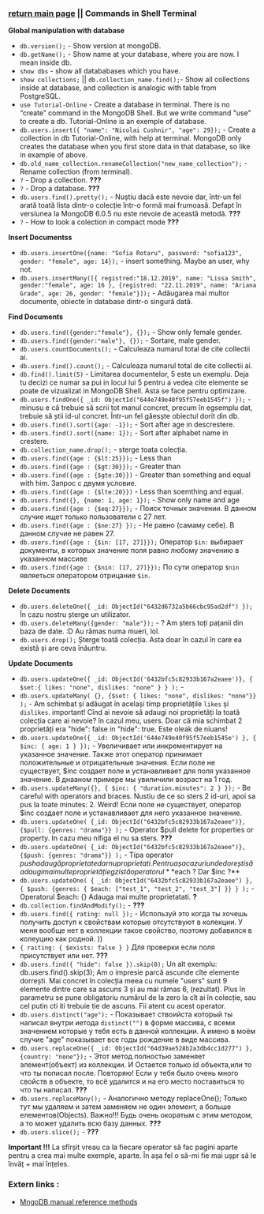 ### [return main page](../README.md) || Commands in Shell Terminal 

**Global manipulation with database**
* `db.version();` - Show version at mongoDB.
* `db.getName();` - Show name at your database, where you are now. I mean inside db.
* `show dbs` - show all datababases which you have.
* `show collections;` || `db.collection_name.find();`- Show all collections inside at database, and collection is analogic with table from PostgreSQL.
* `use Tutorial-Online` - Create a database in terminal. There is no “create” command in the MongoDB Shell. But we write command "use" to create a db. Tutorial-Online is an exemple of database.
* `db.users.insert({ "name": "Nicolai Cushnir", "age": 29});` - Create a collection in db Tutorial-Online, with help at terminal. MongoDB only creates the database when you first store data in that database, so like in example of above.
* `db.old_name_collection.renameCollection("new_name_collection");` - Rename collection (from terminal).
* `?` - Drop a collection. **???**
* `?` - Drop a database. **???**
* `db.users.find().pretty();` - Nuștiu dacă este nevoie dar, într-un fel arată toată lista dintr-o colecție într-o formă mai frumoasă. Defapt în versiunea la MongoDB 6.0.5 nu este nevoie de această metodă. **???**
* `?` - How to look a colection in compact mode **???**

**Insert Documentss**
* `db.users.insertOne({name: "Sofia Rotaru", password: "sofia123", gender: "female", age: 14});` - insert something. Maybe an user, why not.
* `db.users.insertMany([{ registred:"18.12.2019", name: "Lissa Smith", gender:"female", age: 16 }, {registred: "22.11.2019", name: "Ariana Grade", age: 26, gender: "female"}]);` - Adăugarea mai multor documente, obiecte în database dintr-o singură dată.

**Find Documents**
* `db.users.find({gender:"female"}, {});` - Show only female gender.
* `db.users.find({gender:"male"}, {});` - Sortare, male gender.
* `db.users.countDocuments();` - Calculeaza numarul total de cite collectii ai.
* `db.users.find().count();` - Calculeaza numarul total de cite collectii ai.
* `db.find().limit(5)` - Limitarea documentelor, 5 este un exemplu. Deja tu decizi ce numar sa pui in locul lui 5 pentru a vedea cite elemente se poate de vizualizat in MongoDB Shell. Asta se face pentru optimizare.
* `db.users.findOne({ _id: ObjectId("644e749e40f95f57eeb1545f") });` - minusu e că trebuie să scrii tot manul concret, precum în egsemplu dat, trebuie să știi id-ul concret. Într-un fel găesște obiectul dorit din db.
* `db.users.find().sort({age: -1});` - Sort after age in descrestere.
* `db.users.find().sort({name: 1});` - Sort after alphabet name in crestere. 
* `db.collection_name.drop();` - sterge toata colecția.
* `db.users.find({age : {$lt:25}});` - Less than
* `db.users.find({age : {$gt:30}});` - Greater than
* `db.users.find({age : {$gte:30}})` - Greater than something and equal with him. Запрос с двумя условие.
* `db.users.find({age : {$lte:20}})` - Less than soemthing and equal.
* `db.users.find({}, {name: 1, age: 1});` - Show only name and age
* `db.users.find({age : {$eq:27}});` - Поиск точных значении. В данном случие ищет только пользователи с 27 лет. 
* `db.users.find({age : {$ne:27} });` - Не равно (самаму себе). В данном случие не равен 27.
* `db.users.find({age : {$in: [17, 27]}});` Оператор `$in:` выбирает документы, в которых значение поля равно любому значению в указанном массиве
* `db.users.find({age : {$nin: [17, 27]}});` По сути оператор `$nin` являеться оператором отрицание `$in`.

**Delete Documents**
* `db.users.deleteOne({ _id: ObjectId("6432d6732a5b66cbc95ad2df") });` În cazu nostru șterge un utilizator.
* `db.users.deleteMany({gender: "male"});` - ? Am șters toți pațanii din baza de date. :D Au rămas numa mueri, lol. 
* `db.users.drop();` Șterge toată colecția. Asta doar în cazul în care ea există și are ceva înăuntru.

**Update Documents**
* `db.users.updateOne({ _id: ObjectId('6432bfc5c82933b167a2eaee')}, { $set:{ likes: "none", dislikes: "none" } } );` - 
* `db.users.updateMany( {}, {$set: { likes: "none", dislikes: "none"}} );` - Am schimbat și adăugat în același timp proprietățile `likes` și `dislikes`. important! Cînd ai nevoie să adaugi noi proprietăți la toată colecția care ai nevoie? în cazul meu, users. Doar că mia schimbat 2 proprietăți era "hide": false in "hide": true. Este oleak de niuans!
* `db.users.updateOne({ _id: ObjectId('644e749e40f95f57eeb1545e') }, { $inc: { age: 1 } });`  - Увеличивает или инкрементирует на указанное значение. Также этот оператор принимает положительные и отрицательные значения. Если поле не существует, $inc создает поле и устанавливает для поля указанное значение. В днааном примере мы увиличили возраст на 1 год.
* `db.users.updateMany({}, { $inc: { "duration.minutes": 2 } });` - Be careful with operators and braces. Nustiu de ce so sters 2 id-uri, apoi sa pus la toate minutes: 2. Weird! Если поле не существует, оператор $inc создает поле и устанавливает для него указанное значение.
* `db.users.updateOne( {_id: ObjectId("6432bfc5c82933b167a2eaee")}, {$pull: {genres: "drama"}} );` -  Operator $pull delete for properties or property. In cazu meu nifiga el nu sa sters. **???**
* `db.users.updateOne( {_id: ObjectId("6432bfc5c82933b167a2eaee")}, {$push: {genres: "drama"}} );` - Tipa operator $push adaugă proprietate dar nu proprietati. Pentru așa cazuri unde dorești să adaugi mai multe proprietăți egzistă operatorul **$each ? Dar $inc ?** 
* `db.users.updateOne( { _id: ObjectId("6432bfc5c82933b167a2eaee") }, { $push: {genres: { $each: ["test_1", "test_2", "test_3"] }} } );` - Operatorul $each: {} Adauga mai multe proprietatati. **?**
* `db.collection.findAndModify();` - **???**
* `db.users.find({ rating: null });` - Используй это когда ты хочешь получить доступ к свойствам которые отсутствуют в колекции. У меня вообще нет в коллекции такое свойство, поэтому добавился в колеуцию как родной. )) 
* `{ raiting: { $exists: false } }` Для проверки если поля присутствует или нет. **???**
* `db.users.find({ "hide": false }).skip(0);` Un alt exemplu: db.users.find().skip(3); Am o impresie parcă ascunde cîte elemente dorrești. Mai concret în colecția meea cu numele "users" sunt 9 elemente dintre care sa ascuns 3 și au mai rămas 6, (rezultat). Plus în parametru se pune obligatoriu numărul de la zero la cît ai în colecție, sau cel putin cti iti trebuie tie de ascuns. Fii atent cu acest operator.
* `db.users.distinct("age");` - Показывает ствоийста который ты написал внутри иетода `distinct("")` в форме массива, с всеми значением которые у тебя есть в данной коллекции. А имено в моём случие "age" показывает все годы рождение в виде массива.
* `db.users.replaceOne({ _id: ObjectId("64d39ae528b2a3db4cc1d277") }, {country: "none"});` - Этот метод полностью заменяет элемент(объект) из коллекции. И Остается только id объекта,или то что ты пописал после. Повторяю! Если у тебя было очень много свойств в объекте, то всё удалится и на его место поставиться то что ты написал. **???**
* `db.users.replaceMany();` - Аналогично методу replaceOne(); Только тут мы удаляем и затем заменяем не один элемент, а больше елементов(Objects). Важно!!! Будь очень окоратым с этим методом, а то может удалить всю базу данных. **???**
* `db.users.slice();` - **???**

**Important !!!** La sfîrșit vreau ca la fiecare operator să fac pagini aparte pentru a crea mai multe exemple, aparte. În așa fel o să-mi fie mai ușpr să le învăț + mai înțeles.

### Extern links :
* [MngoDB manual reference methods](https://docs.mongodb.com/manual/reference/method/js-database/)
